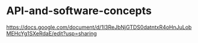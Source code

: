 # API-and-software-concepts

https://docs.google.com/document/d/1I3ReJbNjGTDS0datntxR4oHnJuLobMEHcYg1SXeRdaE/edit?usp=sharing
